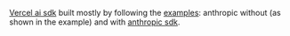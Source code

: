 [Vercel ai sdk](https://sdk.vercel.ai/) built mostly by following the [examples](https://sdk.vercel.ai/docs/api-reference/use-chat): anthropic without (as shown in the example) and with [anthropic sdk](https://docs.anthropic.com/claude/reference/client-sdks).
